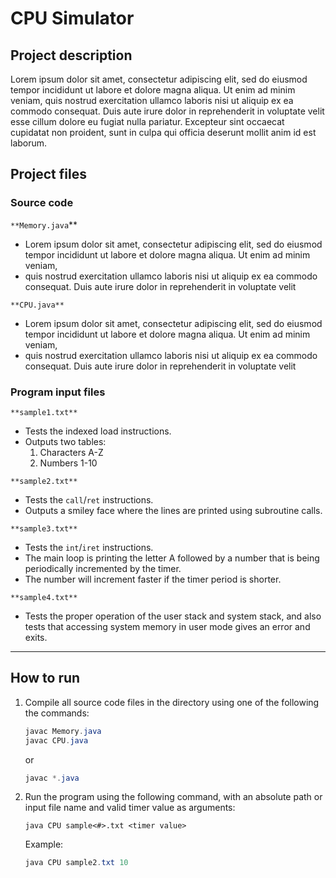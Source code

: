 # CPU Simulator

## Project description

Lorem ipsum dolor sit amet, consectetur adipiscing elit, sed do eiusmod tempor incididunt ut labore et dolore magna aliqua. Ut enim ad minim veniam, quis nostrud exercitation ullamco laboris nisi ut aliquip ex ea commodo consequat. Duis aute irure dolor in reprehenderit in voluptate velit esse cillum dolore eu fugiat nulla pariatur. Excepteur sint occaecat cupidatat non proident, sunt in culpa qui officia deserunt mollit anim id est laborum.

## **Project files**

### **Source code**

`**Memory.java`**

- Lorem ipsum dolor sit amet, consectetur adipiscing elit, sed do eiusmod tempor incididunt ut labore et dolore magna aliqua. Ut enim ad minim veniam,
- quis nostrud exercitation ullamco laboris nisi ut aliquip ex ea commodo consequat. Duis aute irure dolor in reprehenderit in voluptate velit

`**CPU.java**`

- Lorem ipsum dolor sit amet, consectetur adipiscing elit, sed do eiusmod tempor incididunt ut labore et dolore magna aliqua. Ut enim ad minim veniam,
- quis nostrud exercitation ullamco laboris nisi ut aliquip ex ea commodo consequat. Duis aute irure dolor in reprehenderit in voluptate velit

### Program i**nput files**

`**sample1.txt**`

- Tests the indexed load instructions.
- Outputs two tables:
    1. Characters A-Z
    2. Numbers 1-10

`**sample2.txt**`

- Tests the `call`/`ret` instructions.
- Outputs a smiley face where the lines are printed using subroutine calls.

`**sample3.txt**`

- Tests the `int`/`iret` instructions.
- The main loop is printing the letter A followed by a number that is being periodically incremented by the timer.
- The number will increment faster if the timer period is shorter.

`**sample4.txt**`

- Tests the proper operation of the user stack and system stack, and also tests that accessing system memory in user mode gives an error and exits.

---

## How to run

1. Compile all source code files in the directory using one of the following the commands:

    ```java
    javac Memory.java
    javac CPU.java
    ```

   or

    ```java
    javac *.java
    ```

2. Run the program using the following command, with an absolute path or input file name and valid timer value as arguments:

    ```
    java CPU sample<#>.txt <timer value>
    ```

   Example:

    ```java
    java CPU sample2.txt 10
    ```
   

